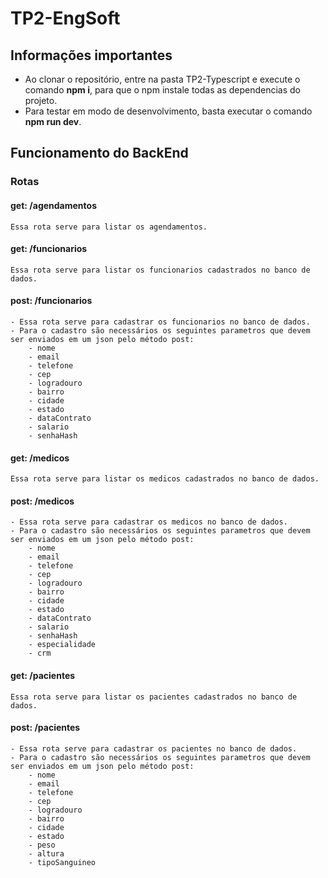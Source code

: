 # TP2-EngSoft

## Informações importantes
- Ao clonar o repositório, entre na pasta TP2-Typescript e execute o comando **npm i**, para que o npm instale todas as dependencias do projeto.
- Para testar em modo de desenvolvimento, basta executar o comando **npm run dev**.

## Funcionamento do BackEnd
### Rotas
#### **get:** /agendamentos
    Essa rota serve para listar os agendamentos.
#### **get:** /funcionarios
    Essa rota serve para listar os funcionarios cadastrados no banco de dados.
#### **post:** /funcionarios
    - Essa rota serve para cadastrar os funcionarios no banco de dados.
    - Para o cadastro são necessários os seguintes parametros que devem ser enviados em um json pelo método post:
        - nome
        - email
        - telefone
        - cep
        - logradouro
        - bairro
        - cidade
        - estado
        - dataContrato
        - salario
        - senhaHash
#### **get:** /medicos
    Essa rota serve para listar os medicos cadastrados no banco de dados.
#### **post:** /medicos
    - Essa rota serve para cadastrar os medicos no banco de dados.
    - Para o cadastro são necessários os seguintes parametros que devem ser enviados em um json pelo método post:
        - nome
        - email
        - telefone
        - cep
        - logradouro
        - bairro
        - cidade
        - estado
        - dataContrato
        - salario
        - senhaHash
        - especialidade
        - crm
#### **get:** /pacientes
    Essa rota serve para listar os pacientes cadastrados no banco de dados.
#### **post:** /pacientes
    - Essa rota serve para cadastrar os pacientes no banco de dados.
    - Para o cadastro são necessários os seguintes parametros que devem ser enviados em um json pelo método post:
        - nome
        - email
        - telefone
        - cep
        - logradouro
        - bairro
        - cidade
        - estado
        - peso
        - altura
        - tipoSanguineo

